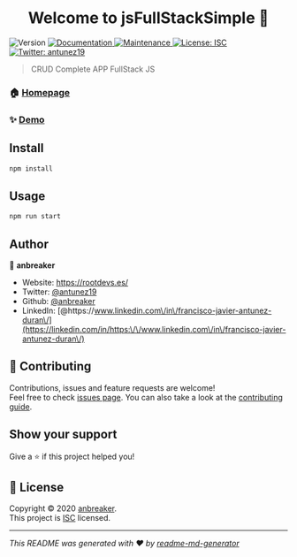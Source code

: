 <h1 align="center">Welcome to jsFullStackSimple 👋</h1>
<p>
  <img alt="Version" src="https://img.shields.io/badge/version-1.0.0-blue.svg?cacheSeconds=2592000" />
  <a href="https://github.com/anbreaker/jsFullStackSimple#readme" target="_blank">
    <img alt="Documentation" src="https://img.shields.io/badge/documentation-yes-brightgreen.svg" />
  </a>
  <a href="https://github.com/anbreaker/jsFullStackSimple/graphs/commit-activity" target="_blank">
    <img alt="Maintenance" src="https://img.shields.io/badge/Maintained%3F-yes-green.svg" />
  </a>
  <a href="https://github.com/anbreaker/jsFullStackSimple/blob/master/LICENSE" target="_blank">
    <img alt="License: ISC" src="https://img.shields.io/github/license/anbreaker/jsFullStackSimple" />
  </a>
  <a href="https://twitter.com/antunez19" target="_blank">
    <img alt="Twitter: antunez19" src="https://img.shields.io/twitter/follow/antunez19.svg?style=social" />
  </a>
</p>

> CRUD Complete APP FullStack JS

### 🏠 [Homepage](https://github.com/anbreaker/jsFullStackSimple#readme)

### ✨ [Demo](https://jsfullstack-books.herokuapp.com)

## Install

```sh
npm install
```

## Usage

```sh
npm run start
```

## Author

👤 **anbreaker**

* Website: https://rootdevs.es/
* Twitter: [@antunez19](https://twitter.com/antunez19)
* Github: [@anbreaker](https://github.com/anbreaker)
* LinkedIn: [@https:\/\/www.linkedin.com\/in\/francisco-javier-antunez-duran\/](https://linkedin.com/in/https:\/\/www.linkedin.com\/in\/francisco-javier-antunez-duran\/)

## 🤝 Contributing

Contributions, issues and feature requests are welcome!<br />Feel free to check [issues page](https://github.com/anbreaker/jsFullStackSimple/issues). You can also take a look at the [contributing guide](https://github.com/anbreaker/jsFullStackSimple/blob/master/CONTRIBUTING.md).

## Show your support

Give a ⭐️ if this project helped you!

## 📝 License

Copyright © 2020 [anbreaker](https://github.com/anbreaker).<br />
This project is [ISC](https://github.com/anbreaker/jsFullStackSimple/blob/master/LICENSE) licensed.

***
_This README was generated with ❤️ by [readme-md-generator](https://github.com/kefranabg/readme-md-generator)_